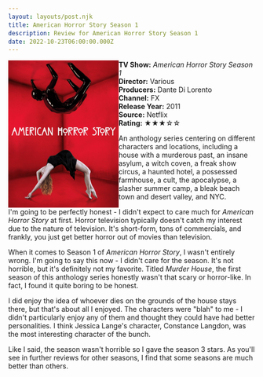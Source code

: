 ```yaml
---
layout: layouts/post.njk
title: American Horror Story Season 1
description: Review for American Horror Story Season 1
date: 2022-10-23T06:00:00.000Z
---
```

<section class="review__info">

<img loading="lazy" class="movie__poster" src="/static/images/television/ahsmurderhouse.webp" alt="Movie Poster for American Horror Story Season 1" width="225" height="300" align="left">
    
<strong>TV Show:</strong> <em>American Horror Story Season 1</em><br>
<strong>Director:</strong> Various<br>
<strong>Producers:</strong> Dante Di Lorento<br>
<strong>Channel:</strong> FX <br>
<strong>Release Year:</strong> 2011<br>
<strong>Source:</strong> Netflix<br>
<strong>Rating:</strong> &#9733;&#9733;&#9733;&#9734;&#9734;
    
<p class="review__description">An anthology series centering on different characters and locations, including a house with a murderous past, an insane asylum, a witch coven, a freak show circus, a haunted hotel, a possessed farmhouse, a cult, the apocalypse, a slasher summer camp, a bleak beach town and desert valley, and NYC.</p>
</section>

I'm going to be perfectly honest - I didn't expect to care much for *American Horror Story* at first. Horror television typically doesn't catch my interest due to the nature of television. It's short-form, tons of commercials, and frankly, you just get better horror out of movies than television.

When it comes to Season 1 of *American Horror Story*, I wasn't entirely wrong. I'm going to say this now - I didn't care for the season. It's not horrible, but it's definitely not my favorite. Titled *Murder House*, the first season of this anthology series honestly wasn't that scary or horror-like. In fact, I found it quite boring to be honest. 

I did enjoy the idea of whoever dies on the grounds of the house stays there, but that's about all I enjoyed. The characters were "blah" to me - I didn't particularly enjoy any of them and thought they could have had better personalities. I think Jessica Lange's character, Constance Langdon, was the most interesting character of the bunch. 

Like I said, the season wasn't horrible so I gave the season 3 stars. As you'll see in further reviews for other seasons, I find that some seasons are much better than others.